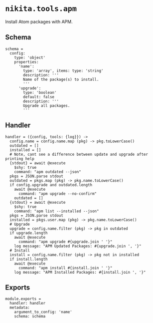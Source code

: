 
# `nikita.tools.apm`

Install Atom packages with APM.

## Schema

    schema =
      config:
        type: 'object'
        properties:
          'name':
            type: 'array', items: type: 'string'
            description: '''
            Name of the package(s) to install.
            '''
          'upgrade':
            type: 'boolean'
            default: false
            description: '''
            Upgrade all packages.
            '''

## Handler

    handler = ({config, tools: {log}}) ->
      config.name = config.name.map (pkg) -> pkg.toLowerCase()
      outdated = []
      installed = []
      # Note, cant see a difference between update and upgrade after printing help
      {stdout} = await @execute
        $shy: true
        command: "apm outdated --json"
      pkgs = JSON.parse stdout
      outdated = pkgs.map (pkg) -> pkg.name.toLowerCase()
      if config.upgrade and outdated.length
        await @execute
          command: "apm upgrade --no-confirm"
        outdated = []
      {stdout} = await @execute
        $shy: true
        command: "apm list --installed --json"
      pkgs = JSON.parse stdout
      installed = pkgs.user.map (pkg) -> pkg.name.toLowerCase()
      # Upgrade
      upgrade = config.name.filter (pkg) -> pkg in outdated
      if upgrade.length
        await @execute
          command: "apm upgrade #{upgrade.join ' '}"
        log message: "APM Updated Packages: #{upgrade.join ', '}"
      # Install
      install = config.name.filter (pkg) -> pkg not in installed
      if install.length
        await @execute
          command: "apm install #{install.join ' '}"
        log message: "APM Installed Packages: #{install.join ', '}"

## Exports

    module.exports =
      handler: handler
      metadata:
        argument_to_config: 'name'
        schema: schema
